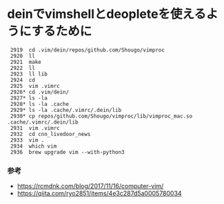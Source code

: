 # deinでvimshellとdeopleteを使えるようにするために

```
 2919  cd .vim/dein/repos/github.com/Shougo/vimproc
 2920  ll
 2921  make
 2922  ll
 2923  ll lib
 2924  cd
 2925  vim .vimrc
 2926* cd .vim/dein/
 2927* ls -la
 2928* ls -la .cache
 2929* ls -la .cache/.vimrc/.dein/lib
 2930* cp repos/github.com/Shougo/vimproc/lib/vimproc_mac.so .cache/.vimrc/.dein/lib
 2931  vim .vimrc
 2932  cd cnn_livedoor_news
 2933  vim .
 2934  which vim
 2936  brew upgrade vim --with-python3
```

### 参考
* https://rcmdnk.com/blog/2017/11/16/computer-vim/
* https://qiita.com/ryo2851/items/4e3c287d5a0005780034


